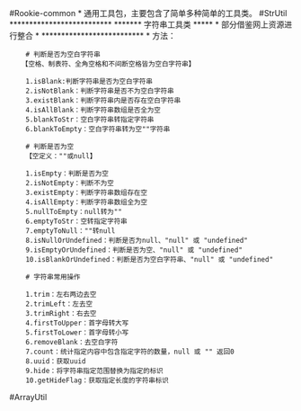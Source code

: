 #Rookie-common
    * 通用工具包，主要包含了简单多种简单的工具类。 
#StrUtil
    **************************
    ******* 字符串工具类  *****
    * 部分借鉴网上资源进行整合 *
    **************************
    * 方法：
    
        # 判断是否为空白字符串
       【空格、制表符、全角空格和不间断空格皆为空白字符串】
       
        1.isBlank:判断字符串是否为空白字符串
        2.isNotBlank：判断字符串是否不为空白字符串
        3.existBlank：判断字符串内是否存在空白字符串
        4.isAllBlank：判断字符串数组是否全为空
        5.blankToStr：空白字符串转指定字符串
        6.blankToEmpty：空白字符串转为空""字符串
        
        # 判断是否为空
        【空定义：""或null】
        
        1.isEmpty：判断是否为空
        2.isNotEmpty：判断不为空
        3.existEmpty：判断字符串数组存在空
        4.isAllEmpty：判断字符串数组全为空
        5.nullToEmpty：null转为""
        6.emptyToStr：空转指定字符串
        7.emptyToNull：""转null
        8.isNullOrUndefined：判断是否为null、"null" 或 "undefined"
        9.isEmptyOrUndefined：判断是否为空、"null" 或 "undefined"
        10.isBlankOrUndefined：判断是否为空白字符串、"null" 或 "undefined"
        
        # 字符串常用操作
        
        1.trim：左右两边去空
        2.trimLeft：左去空
        3.trimRight：右去空
        4.firstToUpper：首字母转大写
        5.firstToLower：首字母转小写
        6.removeBlank：去空白字符
        7.count：统计指定内容中包含指定字符的数量，null 或 "" 返回0
        8.uuid：获取uuid
        9.hide：将字符串指定范围替换为指定的标识
        10.getHideFlag：获取指定长度的字符串标识

#ArrayUtil
        